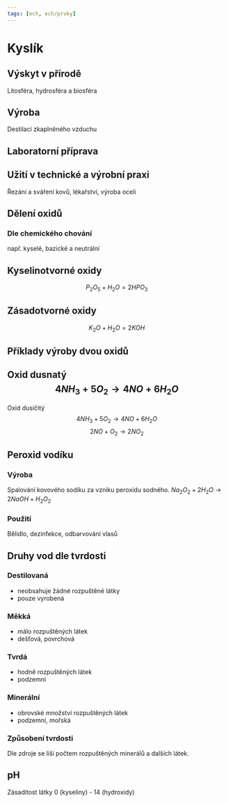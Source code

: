 ```yaml
---
tags: [ech, ech/prvky]
---
```

# Kyslík
## Výskyt v přírodě
Litosféra, hydrosféra a biosféra
## Výroba
Destilací zkaplněného vzduchu
## Laboratorní příprava
## Užití v technické a výrobní praxi
Řezání a sváření kovů, lékařství, výroba oceli
## Dělení oxidů
### Dle chemického chování
např. kyselé, bazické a neutrální
## Kyselinotvorné oxidy
$$P_2O_5 + H_2O = 2HPO_3$$
## Zásadotvorné oxidy
$$K_2O + H_2O = 2KOH$$
## Příklady výroby dvou oxidů
Oxid dusnatý
$$4NH_3 + 5O_2 \rightarrow 4NO + 6H_2O$$
---
Oxid dusičitý
$$4NH_3 + 5O_2 \rightarrow 4NO + 6H_2O$$
$$2NO + O_2 \rightarrow 2NO_2$$
## Peroxid vodíku
### Výroba
Spalování kovového sodíku za vzniku peroxidu sodného.
$Na_2O_2 + 2H_2O \rightarrow 2NaOH + H_2O_2$
### Použití
Bělidlo, dezinfekce, odbarvování vlasů
## Druhy vod dle tvrdosti
### Destilovaná
- neobsahuje žádné rozpuštěné látky
- pouze vyrobená
### Měkká
- málo rozpuštěných látek
- dešťová, povrchová
### Tvrdá
- hodně rozpuštěných látek
- podzemní
### Minerální
- obrovské množství rozpuštěných látek
- podzemní, mořská
### Způsobení tvrdosti
Dle zdroje se liší počtem rozpuštěných minerálů a dalších látek.
## pH
Zásaditost látky
0 (kyseliny) - 14 (hydroxidy)